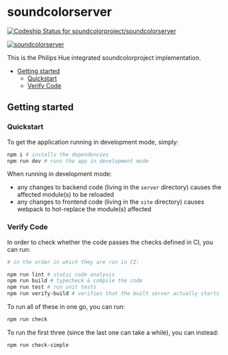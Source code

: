 
# soundcolorserver

[![Codeship Status for soundcolorproject/soundcolorserver](https://app.codeship.com/projects/1de96a30-597c-0138-9d4f-324044434575/status?branch=master)](https://app.codeship.com/projects/391460)

[![soundcolorserver](https://img.shields.io/endpoint?url=https://dashboard.cypress.io/badge/detailed/68725n/master&style=flat&logo=cypress)](https://dashboard.cypress.io/projects/68725n/runs)

This is the Philips Hue integrated soundcolorproject implementation.

* [Getting started]
  * [Quickstart]
  * [Verify Code]

[Getting started]: #getting-started
## Getting started

[Quickstart]: #quickstart
### Quickstart
To get the application running in development mode, simply:

```bash
npm i # installs the dependencies
npm run dev # runs the app in development mode
```

When running in development mode:
* any changes to backend code (living in the `server` directory) causes the affected module(s) to be reloaded
* any changes to frontend code (living in the `site` directory) causes webpack to hot-replace the module(s) affected

[Verify Code]: #verify-code
### Verify Code
In order to check whether the code passes the checks defined in CI, you can run:

```bash
# in the order in which they are run in CI:

npm run lint # static code analysis
npm run build # typecheck & compile the code
npm run test # run unit tests
npm run verify-build # verifies that the built server actually starts
```

To run all of these in one go, you can run:
```bash
npm run check
```

To run the first three (since the last one can take a while), you can instead:
```bash
npm run check-simple
```
